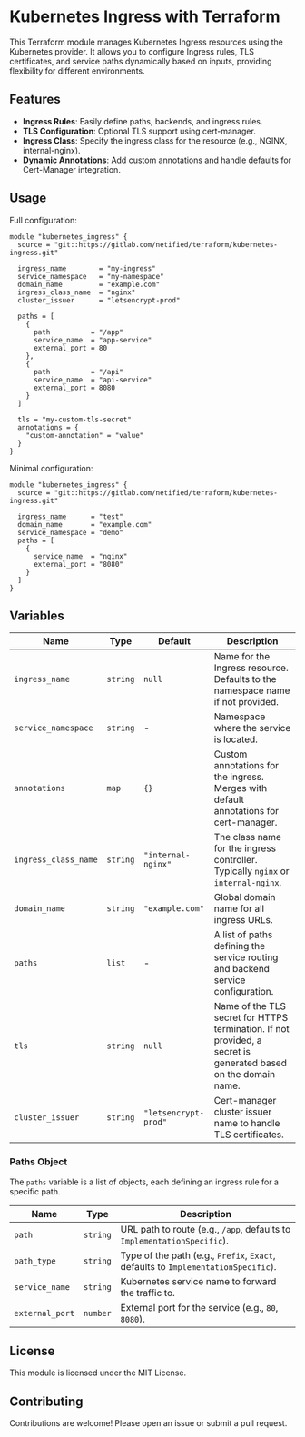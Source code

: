 # Kubernetes Ingress with Terraform

This Terraform module manages Kubernetes Ingress resources using the Kubernetes provider. It allows you to configure Ingress rules, TLS certificates, and service paths dynamically based on inputs, providing flexibility for different environments.

## Features

* **Ingress Rules**: Easily define paths, backends, and ingress rules.
* **TLS Configuration**: Optional TLS support using cert-manager.
* **Ingress Class**: Specify the ingress class for the resource (e.g., NGINX, internal-nginx).
* **Dynamic Annotations**: Add custom annotations and handle defaults for Cert-Manager integration.

## Usage

Full configuration:

```hcl
module "kubernetes_ingress" {
  source = "git::https://gitlab.com/netified/terraform/kubernetes-ingress.git"

  ingress_name        = "my-ingress"
  service_namespace   = "my-namespace"
  domain_name         = "example.com"
  ingress_class_name  = "nginx"
  cluster_issuer      = "letsencrypt-prod"
  
  paths = [
    {
      path          = "/app"
      service_name  = "app-service"
      external_port = 80
    },
    {
      path          = "/api"
      service_name  = "api-service"
      external_port = 8080
    }
  ]

  tls = "my-custom-tls-secret"
  annotations = {
    "custom-annotation" = "value"
  }
}
```

Minimal configuration:

```hcl
module "kubernetes_ingress" {
  source = "git::https://gitlab.com/netified/terraform/kubernetes-ingress.git"

  ingress_name      = "test"
  domain_name       = "example.com"
  service_namespace = "demo"
  paths = [
    {
      service_name  = "nginx"
      external_port = "8080"
    }
  ]
}

```

## Variables

| Name                 | Type     | Default              | Description                                                                                                    |
| -------------------- | -------- | -------------------- | -------------------------------------------------------------------------------------------------------------- |
| `ingress_name`       | `string` | `null`               | Name for the Ingress resource. Defaults to the namespace name if not provided.                                 |
| `service_namespace`  | `string` | -                    | Namespace where the service is located.                                                                        |
| `annotations`        | `map`    | `{}`                 | Custom annotations for the ingress. Merges with default annotations for cert-manager.                          |
| `ingress_class_name` | `string` | `"internal-nginx"`   | The class name for the ingress controller. Typically `nginx` or `internal-nginx`.                              |
| `domain_name`        | `string` | `"example.com"`      | Global domain name for all ingress URLs.                                                                       |
| `paths`              | `list`   | -                    | A list of paths defining the service routing and backend service configuration.                                |
| `tls`                | `string` | `null`               | Name of the TLS secret for HTTPS termination. If not provided, a secret is generated based on the domain name. |
| `cluster_issuer`     | `string` | `"letsencrypt-prod"` | Cert-manager cluster issuer name to handle TLS certificates.                                                   |


### Paths Object

The `paths` variable is a list of objects, each defining an ingress rule for a specific path.

| Name            | Type     | Description                                                                       |
| --------------- | -------- | --------------------------------------------------------------------------------- |
| `path`          | `string` | URL path to route (e.g., `/app`, defaults to `ImplementationSpecific`).           |
| `path_type`     | `string` | Type of the path (e.g., `Prefix`, `Exact`, defaults to `ImplementationSpecific`). |
| `service_name`  | `string` | Kubernetes service name to forward the traffic to.                                |
| `external_port` | `number` | External port for the service (e.g., `80`, `8080`).                               |

## License

This module is licensed under the MIT License.

## Contributing

Contributions are welcome! Please open an issue or submit a pull request.